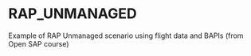 # RAP_UNMANAGED
Example of RAP Unmanaged scenario using flight data and BAPIs (from Open SAP course)
